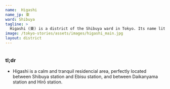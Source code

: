 ```yaml
---
name:  Higashi
name_jp: 東
ward: Shibuya
tagline: >
  Higashi (東) is a district of the Shibuya ward in Tokyo. Its name literally means East. Higashi is primarily a residential district with few shops, bars and restaurants; it's however comfortably located between Hirō, Ebisu and Daikanyama. The two nearest stations are Shibuya (10 minutes) and Ebisu (10 minute).
image: /tokyo-stories/assets/images/higashi_main.jpg
layout: district
---
```

<div class="columns">
  <div class="column">
    <h3 class="title is-3">tl;dr</h3>
    <ul>
      <li>Higashi is a calm and tranquil residencial area, perfectly located between Shibuya station and Ebisu station, and between Daikanyama station and Hirō station.</li>
    </ul>
  </div>
</div>
